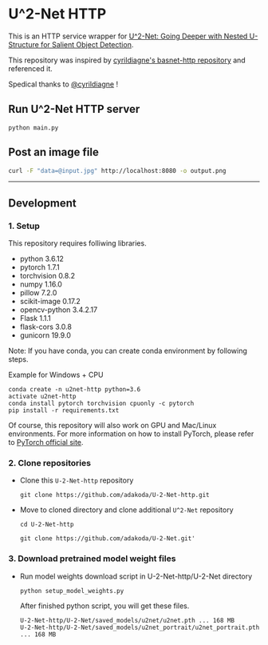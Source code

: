 # U^2-Net HTTP

This is an HTTP service wrapper for [U^2\-Net: Going Deeper with Nested U\-Structure for Salient Object Detection](https://github.com/NathanUA/U-2-Net).

This repository was inspired by [cyrildiagne's basnet-http repository](https://github.com/cyrildiagne/basnet-http) and referenced it.

Spedical thanks to [@cyrildiagne](https://github.com/cyrildiagne) !

## Run U^2-Net HTTP server
```
python main.py
```

## Post an image file
```bash
curl -F "data=@input.jpg" http://localhost:8080 -o output.png
```

---

## Development

### 1. Setup
This repository requires folliwing libraries.
- python 3.6.12
- pytorch 1.7.1
- torchvision 0.8.2
- numpy 1.16.0
- pillow 7.2.0
- scikit-image 0.17.2
- opencv-python 3.4.2.17
- Flask 1.1.1
- flask-cors 3.0.8
- gunicorn 19.9.0

Note: If you have conda, you can create conda environment by following steps.

Example for Windows + CPU
```
conda create -n u2net-http python=3.6
activate u2net-http
conda install pytorch torchvision cpuonly -c pytorch
pip install -r requirements.txt
```

Of course, this repository will also work on GPU and Mac/Linux environments. For more information on how to install PyTorch, please refer to [PyTorch official site](https://pytorch.org/get-started/locally/).

### 2. Clone repositories
- Clone this ```U-2-Net-http``` repository
   ```
   git clone https://github.com/adakoda/U-2-Net-http.git
   ```
- Move to cloned directory and clone additional ```U^2-Net``` repository
  ```
  cd U-2-Net-http
  ```
  ```
  git clone https://github.com/adakoda/U-2-Net.git'
  ```

### 3. Download pretrained model weight files
- Run model weights download script in U-2-Net-http/U-2-Net directory
  ```
  python setup_model_weights.py
  ```
  After finished python script, you will get these files.
  ```
  U-2-Net-http/U-2-Net/saved_models/u2net/u2net.pth ... 168 MB
  U-2-Net-http/U-2-Net/saved_models/u2net_portrait/u2net_portrait.pth ... 168 MB
  ```
